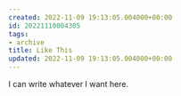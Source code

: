 ```yaml
---
created: 2022-11-09 19:13:05.004000+00:00
id: 20221110004305
tags:
- archive
title: Like This
updated: 2022-11-09 19:13:05.004000+00:00
---
```

   
I can write whatever I want here.
